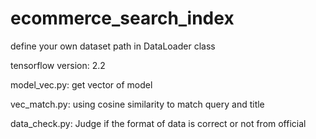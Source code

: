 # ecommerce_search_index
define your own dataset path in DataLoader class

tensorflow version: 2.2

model_vec.py: get vector of model

vec_match.py: using cosine similarity to match query and title

data_check.py: Judge if the format of data is correct or not from official
